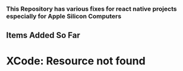 ### This Repository has various fixes for react native projects especially for Apple Silicon Computers 

## Items Added So Far
# XCode: Resource not found


